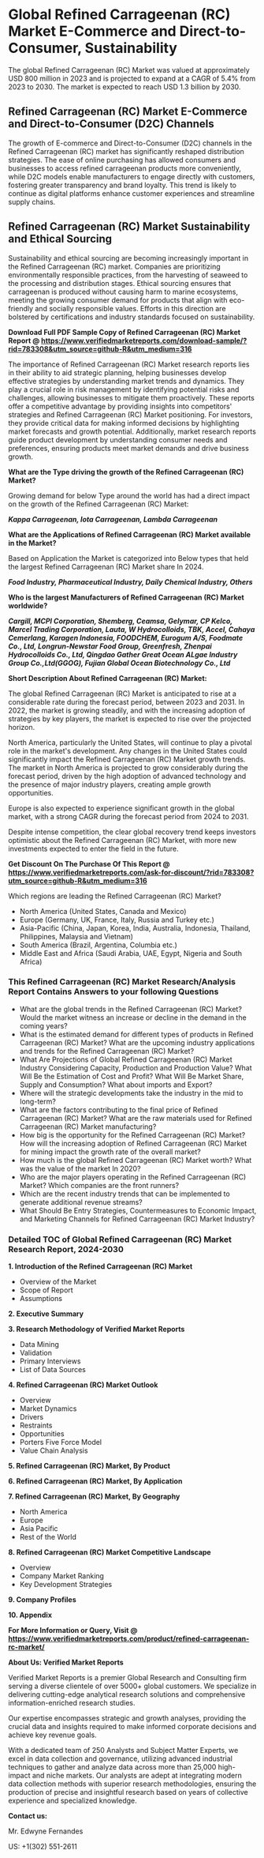 <h1>Global Refined Carrageenan (RC) Market E-Commerce and Direct-to-Consumer, Sustainability</h1><p class=""><p>The global Refined Carrageenan (RC) Market was valued at approximately USD 800 million in 2023 and is projected to expand at a CAGR of 5.4% from 2023 to 2030. The market is expected to reach USD 1.3 billion by 2030.</p><h2>Refined Carrageenan (RC) Market E-Commerce and Direct-to-Consumer (D2C) Channels</h2><p>The growth of E-commerce and Direct-to-Consumer (D2C) channels in the Refined Carrageenan (RC) market has significantly reshaped distribution strategies. The ease of online purchasing has allowed consumers and businesses to access refined carrageenan products more conveniently, while D2C models enable manufacturers to engage directly with customers, fostering greater transparency and brand loyalty. This trend is likely to continue as digital platforms enhance customer experiences and streamline supply chains.</p><h2>Refined Carrageenan (RC) Market Sustainability and Ethical Sourcing</h2><p>Sustainability and ethical sourcing are becoming increasingly important in the Refined Carrageenan (RC) market. Companies are prioritizing environmentally responsible practices, from the harvesting of seaweed to the processing and distribution stages. Ethical sourcing ensures that carrageenan is produced without causing harm to marine ecosystems, meeting the growing consumer demand for products that align with eco-friendly and socially responsible values. Efforts in this direction are bolstered by certifications and industry standards focused on sustainability.</p></p><p class=""><strong>Download Full PDF Sample Copy of Refined Carrageenan (RC) Market Report @ <a href="https://www.verifiedmarketreports.com/download-sample/?rid=783308&utm_source=github-R&utm_medium=316" target="_blank">https://www.verifiedmarketreports.com/download-sample/?rid=783308&utm_source=github-R&utm_medium=316</a></strong></p><p>The importance of&nbsp;Refined Carrageenan (RC) Market research reports lies in their ability to aid strategic planning, helping businesses develop effective strategies by understanding market trends and dynamics. They play a crucial role in risk management by identifying potential risks and challenges, allowing businesses to mitigate them proactively. These reports offer a competitive advantage by providing insights into competitors' strategies and Refined Carrageenan (RC) Market positioning. For investors, they provide critical data for making informed decisions by highlighting market forecasts and growth potential. Additionally, market research reports guide product development by understanding consumer needs and preferences, ensuring products meet market demands and drive business growth.</p><p><strong>What are the&nbsp;Type driving the growth of the Refined Carrageenan (RC) Market?</strong></p><p id="" class="">Growing demand for below Type around the world has had a direct impact on the growth of the Refined Carrageenan (RC) Market:</p><p class=""><em><strong>Kappa Carrageenan, Iota Carrageenan, Lambda Carrageenan</strong></em></p><p class=""><strong>What are the&nbsp;Applications&nbsp;of Refined Carrageenan (RC) Market available in the Market?</strong></p><p id="" class="">Based on Application the Market is categorized into Below types that held the largest Refined Carrageenan (RC) Market share In 2024.</p><p class=""><em><strong>Food Industry, Pharmaceutical Industry, Daily Chemical Industry, Others</strong></em></p><p class=""><strong>Who is the largest Manufacturers of Refined Carrageenan (RC) Market worldwide?</strong></p><p><em><strong>Cargill, MCPI Corporation, Shemberg, Ceamsa, Gelymar, CP Kelco, Marcel Trading Corporation, Lauta, W Hydrocolloids, TBK, Accel, Cahaya Cemerlang, Karagen Indonesia, FOODCHEM, Eurogum A/S, Foodmate Co., Ltd, Longrun-Newstar Food Group, Greenfresh, Zhenpai Hydrocolloids Co., Ltd, Qingdao Gather Great Ocean ALgae Industry Group Co.,Ltd(GGOG), Fujian Global Ocean Biotechnology Co., Ltd</strong></em></p><p id="" class=""><strong>Short Description About Refined Carrageenan (RC) Market:</strong></p><p>The global Refined Carrageenan (RC) Market is anticipated to rise at a considerable rate during the forecast period, between 2023 and 2031. In 2022, the market is growing steadily, and with the increasing adoption of strategies by key players, the market is expected to rise over the projected horizon.</p><p>North America, particularly the United States, will continue to play a pivotal role in the market's development. Any changes in the United States could significantly impact the Refined Carrageenan (RC) Market growth trends. The market in North America is projected to grow considerably during the forecast period, driven by the high adoption of advanced technology and the presence of major industry players, creating ample growth opportunities.</p><p>Europe is also expected to experience significant growth in the global market, with a strong CAGR during the forecast period from 2024 to 2031.</p><p>Despite intense competition, the clear global recovery trend keeps investors optimistic about the Refined Carrageenan (RC) Market, with more new investments expected to enter the field in the future.</p><p id="" class=""><strong>Get Discount On The Purchase Of This Report @ <a href="https://www.verifiedmarketreports.com/ask-for-discount/?rid=783308?utm_source=github-R&utm_medium=316" target="_blank">https://www.verifiedmarketreports.com/ask-for-discount/?rid=783308?utm_source=github-R&utm_medium=316</a></strong></p><p class="">Which regions are leading the Refined Carrageenan (RC) Market?</p><ul><li>North America (United States, Canada and Mexico)</li><li>Europe (Germany, UK, France, Italy, Russia and Turkey etc.)</li><li>Asia-Pacific (China, Japan, Korea, India, Australia, Indonesia, Thailand, Philippines, Malaysia and Vietnam)</li><li>South America (Brazil, Argentina, Columbia etc.)</li><li>Middle East and Africa (Saudi Arabia, UAE, Egypt, Nigeria and South Africa)</li></ul><h3 id="" class="">This Refined Carrageenan (RC) Market Research/Analysis Report Contains Answers to your following Questions</h3><ul><li>What are the global trends in the Refined Carrageenan (RC) Market? Would the market witness an increase or decline in the demand in the coming years?</li><li>What is the estimated demand for different types of products in Refined Carrageenan (RC) Market? What are the upcoming industry applications and trends for the Refined Carrageenan (RC) Market?</li><li>What Are Projections of Global Refined Carrageenan (RC) Market Industry Considering Capacity, Production and Production Value? What Will Be the Estimation of Cost and Profit? What Will Be Market Share, Supply and Consumption? What about imports and Export?</li><li>Where will the strategic developments take the industry in the mid to long-term?</li><li>What are the factors contributing to the final price of Refined Carrageenan (RC) Market? What are the raw materials used for Refined Carrageenan (RC) Market manufacturing?</li><li>How big is the opportunity for the Refined Carrageenan (RC) Market? How will the increasing adoption of Refined Carrageenan (RC) Market for mining impact the growth rate of the overall market?</li><li>How much is the global Refined Carrageenan (RC) Market worth? What was the value of the market In 2020?</li><li>Who are the major players operating in the Refined Carrageenan (RC) Market? Which companies are the front runners?</li><li>Which are the recent industry trends that can be implemented to generate additional revenue streams?</li><li>What Should Be Entry Strategies, Countermeasures to Economic Impact, and Marketing Channels for Refined Carrageenan (RC) Market Industry?</li></ul><h3 id="" class="">Detailed TOC of Global Refined Carrageenan (RC) Market Research Report, 2024-2030</h3><p id="" class=""><strong>1. Introduction of the Refined Carrageenan (RC) Market</strong></p><ul><li>Overview of the Market</li><li>Scope of Report</li><li>Assumptions</li></ul><p id="" class=""><strong>2. Executive Summary</strong></p><p id="" class=""><strong>3. Research Methodology of Verified Market Reports</strong></p><ul><li>Data Mining</li><li>Validation</li><li>Primary Interviews</li><li>List of Data Sources</li></ul><p id="" class=""><strong>4. Refined Carrageenan (RC) Market Outlook</strong></p><ul><li>Overview</li><li>Market Dynamics</li><li>Drivers</li><li>Restraints</li><li>Opportunities</li><li>Porters Five Force Model</li><li>Value Chain Analysis</li></ul><p id="" class=""><strong>5. Refined Carrageenan (RC) Market, By Product</strong></p><p id="" class=""><strong>6. Refined Carrageenan (RC) Market, By Application</strong></p><p id="" class=""><strong>7. Refined Carrageenan (RC) Market, By Geography</strong></p><ul><li>North America</li><li>Europe</li><li>Asia Pacific</li><li>Rest of the World</li></ul><p id="" class=""><strong>8. Refined Carrageenan (RC) Market Competitive Landscape</strong></p><ul><li>Overview</li><li>Company Market Ranking</li><li>Key Development Strategies</li></ul><p id="" class=""><strong>9. Company Profiles</strong></p><p id="" class=""><strong>10. Appendix</strong></p><p id="" class=""><strong>For More Information or Query, Visit @ <a href="https://www.verifiedmarketreports.com/product/refined-carrageenan-rc-market/" target="_blank">https://www.verifiedmarketreports.com/product/refined-carrageenan-rc-market/</a></strong></p><p id="" class=""><strong>About Us: Verified Market Reports</strong></p><p id="" class="">Verified Market Reports is a premier Global Research and Consulting firm serving a diverse clientele of over 5000+ global customers. We specialize in delivering cutting-edge analytical research solutions and comprehensive information-enriched research studies.</p><p id="" class="">Our expertise encompasses strategic and growth analyses, providing the crucial data and insights required to make informed corporate decisions and achieve key revenue goals.</p><p id="" class="">With a dedicated team of 250 Analysts and Subject Matter Experts, we excel in data collection and governance, utilizing advanced industrial techniques to gather and analyze data across more than 25,000 high-impact and niche markets. Our analysts are adept at integrating modern data collection methods with superior research methodologies, ensuring the production of precise and insightful research based on years of collective experience and specialized knowledge.</p><p id="" class=""><strong>Contact us:</strong></p><p id="" class="">Mr. Edwyne Fernandes</p><p id="" class="">US: +1(302) 551-2611</p>